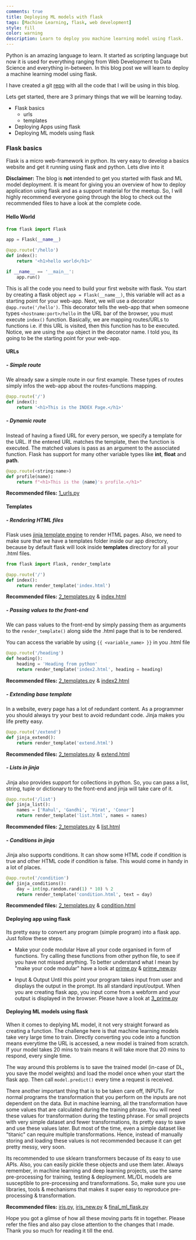 ```yaml
---
comments: true
title: Deploying ML models with flask
tags: [Machine Learning, flask, web development]
style: fill
color: warning
description: Learn to deploy you machine learning model using flask.
---
```


Python is an amazing language to learn. It started as scripting language but now it is used for everything ranging from Web Development to Data Science and everything in-between. In this blog post we will learn to deploy a machine learning model using flask.

I have created a git [repo](#) with all the code that I will be using in this blog.

Lets get started, there are 3 primary things that we will be learning today.
- Flask basics
    - urls
    - templates
- Deploying Apps using flask
- Deploying ML models using flask

### Flask basics

Flask is a micro web-framework in python. Its very easy to develop a basics website and get it running using flask and python. Lets dive into it

**Disclaimer:** The blog is **not** intended to get you started with flask and ML model deployment. It is meant for giving you an overview of how to deploy application using flask and as a support material for the meetup. So, I will highly recommend everyone going through the blog to check out the recommended files to have a look at the complete code.

#### Hello World

```python
from flask import Flask

app = Flask(__name__)

@app.route('/hello')
def index():
    return '<h1>hello world</h1>'

if __name__ == '__main__':
    app.run()
```

This is all the code you need to build your first website with flask. You start by creating a flask object `app = Flask(__name__)`, this variable will act as a starting point for your web-app. Next, we will use a decorator `@app.route('/hello')`. This decorator tells the web-app that when someone types `<hostname:port>/hello` in the URL bar of the browser, you must execute `index()` function. Basically, we are mapping routes/URLs to functions i.e. if this URL is visited, then this function has to be executed. Notice, we are using the `app` object in the decorator name. I told you, its going to be the starting point for your web-app.

#### URLs 

##### - **Simple route**
We already saw a simple route in our first example. These types of routes simply infos the web-app about the routes-functions mapping.

```python 
@app.route('/')
def index():
    return '<h1>This is the INDEX Page.</h1>'
```

##### - **Dynamic route**
Instead of having a fixed URL for every person, we specify a template for the URL. If the entered URL matches the template, then the function is executed. The matched values is pass as an argument to the associated function. Flask has support for many other variable types like **int**, **float** and **path**.

```python
@app.route(<string:name>)
def profile(name):
    return f"<h1>This is the {name}'s profile.</h1>"
```

**Recommended files:** [1_urls.py](https://github.com/Ankur-singh/flask_demo/blob/master/1_urls.py)

#### Templates

##### - **Rendering HTML files**
Flask uses [jinja template engine](https://www.palletsprojects.com/p/jinja/) to render HTML pages. Also, we need to make sure that we have a templates folder inside our app directory, because by default flask will look inside **templates** directory for all your .html files.

```python
from flask import Flask, render_template

@app.route('/')
def index():
    return render_template('index.html')
```

**Recommended files:** [2_templates.py](https://github.com/Ankur-singh/flask_demo/blob/master/2_templates.py) & [index.html](https://github.com/Ankur-singh/flask_demo/blob/master/templates/index.html)


##### - **Passing values to the front-end**
We can pass values to the front-end by simply passing them as arguments to the `render_template()` along side the .html page that is to be rendered.

You can access the variable by using `{{ <variable_name> }}` in you .html file

```python
@app.route('/heading')
def heading():
    heading = 'Heading from python'
    return render_template('index2.html', heading = heading)
```

**Recommended files:** [2_templates.py](https://github.com/Ankur-singh/flask_demo/blob/master/2_templates.py) & [index2.html](https://github.com/Ankur-singh/flask_demo/blob/master/templates/index2.html)


##### - **Extending base template**
In a website, every page has a lot of redundant content. As a programmer you should always try your best to avoid redundant code. Jinja makes you life pretty easy.

```python
@app.route('/extend')
def jinja_extend():
    return render_template('extend.html')
```

**Recommended files:** [2_templates.py](https://github.com/Ankur-singh/flask_demo/blob/master/2_templates.py) & [extend.html](https://github.com/Ankur-singh/flask_demo/blob/master/templates/extend.html)


##### - **Lists in jinja**
Jinja also provides support for collections in python. So, you can pass a list, string, tuple or dictionary to the front-end and jinja will take care of it.

```python
@app.route('/list')
def jinja_list():
    names = ['Rahul', 'Gandhi', 'Virat', 'Conor']
    return render_template('list.html', names = names)
```

**Recommended files:** [2_templates.py](https://github.com/Ankur-singh/flask_demo/blob/master/2_templates.py) & [list.html](https://github.com/Ankur-singh/flask_demo/blob/master/templates/list.html)


##### - **Conditions in jinja**
Jinja also supports conditions. It can show some HTML code if condition is true and other HTML code if condition is false. This would come in handy in a lot of places.

```python
@app.route('/condition')
def jinja_conditions():
    day = int(np.random.rand(1) * 10) % 2
    return render_template('condition.html', text = day)
```

**Recommended files:** [2_templates.py](https://github.com/Ankur-singh/flask_demo/blob/master/2_templates.py) & [condition.html](https://github.com/Ankur-singh/flask_demo/blob/master/templates/condition.html)

#### Deploying app using flask

Its pretty easy to convert any program (simple program) into a flask app. Just follow these steps.
- Make your code modular
Have all your code organised in form of functions. Try calling these functions from other python file, to see if you have not missed anything. To better understand what I mean by "make your code modular" have a look at [prime.py](https://github.com/Ankur-singh/flask_demo/blob/master/prime.py) & [prime_new.py](https://github.com/Ankur-singh/flask_demo/blob/master/prime_new.py)

- Input & Output
Until this point your program takes input from user and displays the output in the prompt. Its all standard input/output. When you are creating flask app, you input come from a webform and your output is displayed in the browser.
Please have a look at [3_prime.py](https://github.com/Ankur-singh/flask_demo/blob/master/3_prime.py)

#### Deploying ML models using flask

When it comes to deplying ML model, it not very straight forward as creating a function. The challenge here is that machine learning models take very large time to train. Directly converting you code into a function means everytime the URL is accessed, a new model is trained from scratch. If your model takes 20 mins to train means it will take more that 20 mins to respond, every single time. 

The way around this problems is to save the trained model (in-case of DL, you save the model weights) and load the model once when your start the flask app. Then call `model.predict()` every time a request is received. 

There another important thing that is to be taken care off, INPUTs. For normal programs the transformation that you perform on the inputs are not dependent on the data. But in machine learning, all the transformation have some values that are calculated during the training phrase. You will need these values for transformation during the testing phrase. For small projects with very simple dataset and fewer transformations, its pretty easy to save and use these values later. But most of the time, even a simple dataset like "titanic" can require multiple transformations. Hence, instead of manually storing and loading these values is not recommended because it can get pretty messy, very soon. 

Its recommended to use sklearn transformers because of its easy to use APIs. Also, you can easily pickle these objects and use them later. Always remember, in machine learning and deep learning projects, use the same pre-processing for training, testing & deployment. ML/DL models are susceptible to pre-processing and transformations. So, make sure you use libraries, tools & mechanisms that makes it super easy to reproduce pre-processing & transformation. 

**Recommended files:** [iris.py](https://github.com/Ankur-singh/flask_demo/blob/master/iris.py), [iris_new.py](https://github.com/Ankur-singh/flask_demo/blob/master/iris_new.py) & [final_ml_flask.py](https://github.com/Ankur-singh/flask_demo/blob/master/final_ml_flask.py)


Hope you got a glimse of how all these moving parts fit in together. Please refer the files and also pay close attention to the changes that I made. Thank you so much for reading it till the end.
